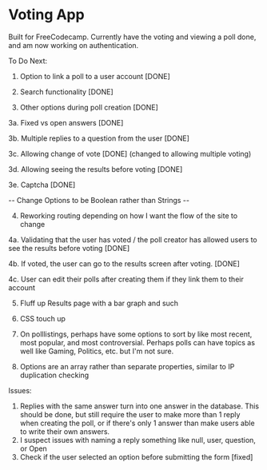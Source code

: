 # Voting App

Built for FreeCodecamp. Currently have the voting and viewing a poll done, and am now working on authentication. 

To Do Next:

1. Option to link a poll to a user account [DONE]

2. Search  functionality [DONE]

3. Other options during poll creation [DONE]

3a. Fixed vs open answers [DONE]

3b. Multiple replies to a question from the user [DONE]

3c. Allowing change of vote [DONE] (changed to allowing multiple voting)

3d. Allowing seeing the results before voting [DONE]

3e. Captcha [DONE]

-- Change Options to be Boolean rather than Strings -- 

4. Reworking routing depending on how I want the flow of the site to change

4a. Validating that the user has voted / the poll creator has allowed users to see the results before voting [DONE]

4b. If voted, the user can go to the results screen after voting. [DONE]

4c. User can edit their polls after creating them if they link them to their account

5. Fluff up Results page with a bar graph and such 

6. CSS touch up

7. On polllistings, perhaps have some options to sort by like most recent, most popular, and most controversial. Perhaps polls can have topics as well like Gaming, Politics, etc. but  I'm not sure. 

8. Options are an array rather than separate properties, similar to IP duplication checking

Issues:
1. Replies with the same answer turn into one answer in the database. This should be done, but still require the user to make more than 1 reply when creating the poll, or if there's only 1 answer than make users able to write their own answers.
2. I suspect issues with  naming a reply something like null, user, question, or Open
3. Check if the user selected an option before submitting the form [fixed]